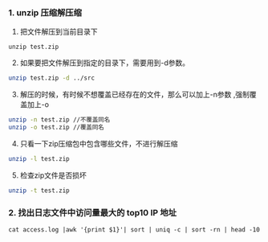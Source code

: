 ### 1. unzip 压缩解压缩 
1. 把文件解压到当前目录下
```shell
unzip test.zip
```
2. 如果要把文件解压到指定的目录下，需要用到-d参数。
```sh
unzip test.zip -d ../src
```
3. 解压的时候，有时候不想覆盖已经存在的文件，那么可以加上-n参数 ,强制覆盖加上-o
```sh
unzip -n test.zip //不覆盖同名
unzip -o test.zip //覆盖同名
```
4. 只看一下zip压缩包中包含哪些文件，不进行解压缩
```sh
unzip -l test.zip
```
5. 检查zip文件是否损坏
```sh
unzip -t test.zip
```

### 2. 找出日志文件中访问量最大的 top10 IP 地址

```shell
cat access.log |awk '{print $1}'| sort | uniq -c | sort -rn | head -10
```

